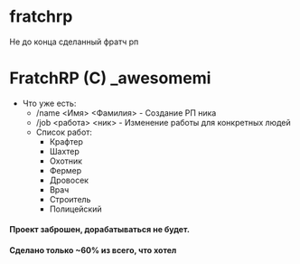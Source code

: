 # fratchrp
Не до конца сделанный фратч рп

# FratchRP (C) _awesomemi
  - Что уже есть: 
    * /name <Имя> <Фамилия> - Создание РП ника 
    * /job <работа> <ник> - Изменение работы для конкретных людей 
    - Список работ: 
      - Крафтер 
      - Шахтер 
      - Охотник
      - Фермер
      - Дровосек
      - Врач
      - Строитель
      - Полицейский
#### Проект заброшен, дорабатываться не будет.
#### Сделано только ~60% из всего, что хотел
